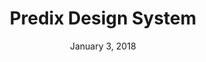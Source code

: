 ---
layout: post
date: January 3, 2018
title: Predix Design System
company: General Electric
link: https://www.predix-ui.com/
image: /images/systems/predix.jpg
description: Our user interface components enable you to quickly and easily create Industrial Internet web applications that run on dedicated Predix services and data.

---